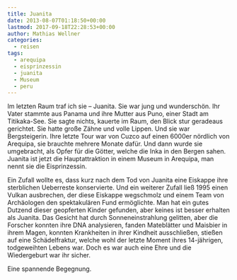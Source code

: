 ```yaml
---
title: Juanita
date: 2013-08-07T01:18:50+00:00
lastmod: 2017-09-18T22:28:53+00:00
author: Mathias Wellner
categories:
  - reisen
tags:
  - arequipa
  - eisprinzessin
  - juanita
  - Museum
  - peru
---
```

Im letzten Raum traf ich sie &#8211; Juanita. Sie war jung und wunderschön. Ihr Vater stammte aus Panama und ihre Mutter aus Puno, einer Stadt am Titikaka-See. Sie sagte nichts, kauerte im Raum, den Blick stur geradeaus gerichtet. Sie hatte große Zähne und volle Lippen. Und sie war Bergsteigerin. Ihre letzte Tour war von Cuzco auf einen 6000er nördlich von Arequipa, sie brauchte mehrere Monate dafür. Und dann wurde sie umgebracht, als Opfer für die Götter, welche die Inka in den Bergen sahen. Juanita ist jetzt die Hauptattraktion in einem Museum in Arequipa, man nennt sie die Eisprinzessin.

Ein Zufall wollte es, dass kurz nach dem Tod von Juanita eine Eiskappe ihre sterblichen Ueberreste konservierte. Und ein weiterer Zufall ließ 1995 einen Vulkan ausbrechen, der diese Eiskappe wegschmolz und einem Team von Archäologen den spektakulären Fund ermöglichte. Man hat ein gutes Dutzend dieser geopferten Kinder gefunden, aber keines ist besser erhalten als Juanita. Das Gesicht hat durch Sonneneinstrahlung gelitten, aber die Forscher konnten ihre DNA analysieren, fanden Mateblätter und Maisbier in ihrem Magen, konnten Krankheiten in ihrer Kindheit ausschließen, stießen auf eine Schädelfraktur, welche wohl der letzte Moment ihres 14-jährigen, todgeweihten Lebens war. Doch es war auch eine Ehre und die Wiedergeburt war ihr sicher. 

Eine spannende Begegnung.